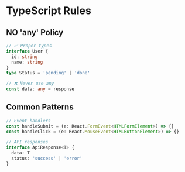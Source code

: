 # TypeScript Rules

## NO 'any' Policy

```typescript
// ✅ Proper types
interface User {
  id: string
  name: string
}
type Status = 'pending' | 'done'

// ❌ Never use any
const data: any = response
```

## Common Patterns

```typescript
// Event handlers
const handleSubmit = (e: React.FormEvent<HTMLFormElement>) => {}
const handleClick = (e: React.MouseEvent<HTMLButtonElement>) => {}

// API responses
interface ApiResponse<T> {
  data: T
  status: 'success' | 'error'
}
```
